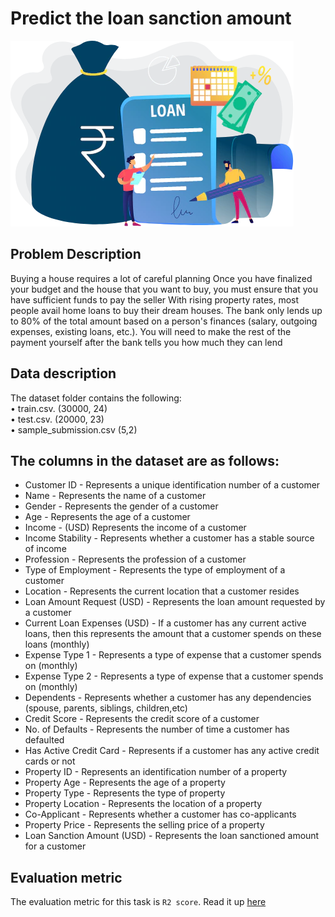 # Predict the loan sanction amount
<img src = 'images/PL-Eligibility-Calc.png'>

<br>

## Problem Description
Buying a house requires a lot of careful planning Once you have finalized your budget and the house that you want to buy, you must ensure that you have sufficient funds to pay the seller
With rising property rates, most people avail home loans to buy their dream houses. The bank only lends up to 80% of the total amount based on a person's finances (salary, outgoing expenses, existing loans, etc.). You will need to make the rest of the payment yourself after the bank tells you how much they can lend

## Data description
The dataset folder contains the following: <br>
 •	train.csv. (30000, 24) <br>
 •	test.csv. (20000, 23) <br>
 •	sample_submission.csv (5,2)

## The columns in the dataset are as follows:

- Customer ID	 - Represents a unique identification number of a customer
- Name	 - Represents the name of a customer
- Gender - Represents the gender of a customer
- Age	- Represents the age of a customer
- Income - (USD)	Represents the income of a customer
- Income Stability	- Represents whether a customer has a stable source of income
- Profession	- Represents the profession of a customer
- Type of Employment -	Represents the type of employment of a customer
- Location -	Represents the current location that a customer resides
- Loan Amount Request (USD)	- Represents the loan amount requested by a customer 
- Current Loan Expenses (USD)	- If a customer has any current active loans, then this represents the amount that a customer spends on these loans (monthly)
- Expense Type 1	- Represents a type of expense that a customer spends on (monthly)
- Expense Type 2	- Represents a type of expense that a customer spends on (monthly)
- Dependents - Represents whether a customer has any dependencies (spouse, parents, siblings, children,etc)
- Credit Score -	Represents the credit score of a customer
- No. of Defaults -	Represents the number of time a customer has defaulted
- Has Active Credit Card	- Represents if a customer has any active credit cards or not
- Property ID	- Represents an identification number of a property
- Property Age	- Represents the age of a property
- Property Type	- Represents the type of property
- Property Location	- Represents the location of a property
- Co-Applicant	- Represents whether a customer has co-applicants
- Property Price	- Represents the selling price of a property
- Loan Sanction Amount (USD) -	Represents the loan sanctioned amount for a customer


## Evaluation metric
The evaluation metric for this task is `R2 score`. Read it up [here](https://scikit-learn.org/stable/modules/generated/sklearn.metrics.r2_score.html)
